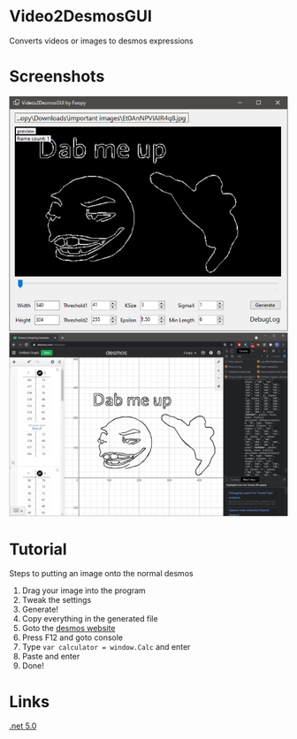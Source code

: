 # Video2DesmosGUI
Converts videos or images to desmos expressions

# Screenshots
![Image of App](https://github.com/Foopy969/Video2DesmosGUI/blob/master/screenshot1.png)
![Image of Desmos](https://github.com/Foopy969/Video2DesmosGUI/blob/master/screenshot2.png)

# Tutorial
Steps to putting an image onto the normal desmos
1. Drag your image into the program
2. Tweak the settings
3. Generate!
4. Copy everything in the generated file
5. Goto the [desmos website](https://www.desmos.com/calculator)
6. Press F12 and goto console
7. Type `var calculator = window.Calc` and enter
8. Paste and enter
9. Done!

# Links
[.net 5.0](https://dotnet.microsoft.com/download/dotnet/5.0)
